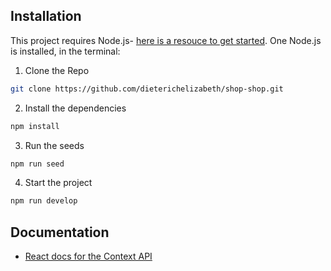 ## Installation

This project requires Node.js- [here is a resouce to get started](https://nodejs.org/en/). One Node.js is installed, in the terminal:

1. Clone the Repo

```bash
git clone https://github.com/dieterichelizabeth/shop-shop.git
```

2. Install the dependencies

```bash
npm install
```

3. Run the seeds

```bash
npm run seed
```

4. Start the project

```bash
npm run develop
```

## Documentation

- [React docs for the Context API](https://reactjs.org/docs/context.html)

